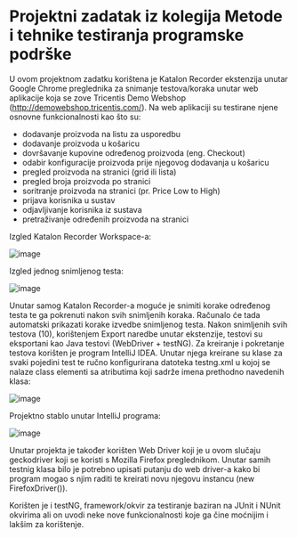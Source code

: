 # Projektni zadatak iz kolegija Metode i tehnike testiranja programske podrške

U ovom projektnom zadatku korištena je Katalon Recorder ekstenzija unutar Google Chrome preglednika za snimanje testova/koraka unutar web aplikacije koja se zove Tricentis Demo Webshop (http://demowebshop.tricentis.com/). Na web aplikaciji su testirane njene osnovne funkcionalnosti kao što su:

- dodavanje proizvoda na listu za usporedbu
- dodavanje proizvoda u košaricu
- dovršavanje kupovine određenog proizvoda (eng. Checkout)
- odabir konfiguracije proizvoda prije njegovog dodavanja u košaricu
- pregled proizvoda na stranici (grid ili lista)
- pregled broja proizvoda po stranici
- soritranje proizvoda na stranici (pr. Price Low to High)
- prijava korisnika u sustav
- odjavljivanje korisnika iz sustava
- pretraživanje određenih proizvoda na stranici

Izgled Katalon Recorder Workspace-a:

![image](https://user-images.githubusercontent.com/88043093/154732180-b2e60ee0-c08e-46f3-b1b5-63c47641be0c.png)

Izgled jednog snimljenog testa:

![image](https://user-images.githubusercontent.com/88043093/154732243-88b4dc37-4791-4a14-a1e5-32c5c16c4902.png)

Unutar samog Katalon Recorder-a moguće je snimiti korake određenog testa te ga pokrenuti nakon svih snimljenih koraka. Računalo će tada automatski prikazati korake izvedbe snimljenog testa. Nakon snimljenih svih testova (10), korištenjem Export naredbe unutar ekstenzije, testovi su eksportani kao Java testovi (WebDriver + testNG). Za kreiranje i pokretanje testova korišten je program IntelliJ IDEA. Unutar njega kreirane su klase za svaki pojedini test te ručno konfigurirana datoteka testng.xml u kojoj se nalaze class elementi sa atributima koji sadrže imena prethodno navedenih klasa:

![image](https://user-images.githubusercontent.com/88043093/154730760-f9f9776d-27bc-4e0d-8967-a78854214373.png)

Projektno stablo unutar IntelliJ programa: 

![image](https://user-images.githubusercontent.com/88043093/154730903-67e5bf71-a7cc-46ab-896b-00a2c1d51591.png)

Unutar projekta je također korišten Web Driver koji je u ovom slučaju geckodriver koji se koristi s Mozilla Firefox preglednikom. Unutar samih testnig klasa bilo je potrebno upisati putanju do web driver-a kako bi program mogao s njim raditi te kreirati novu njegovu instancu (new FirefoxDriver()). 

Korišten je i testNG, framework/okvir za testiranje baziran na JUnit i NUnit okvirima ali on uvodi neke nove funkcionalnosti koje ga čine moćnijim i lakšim za korištenje.
